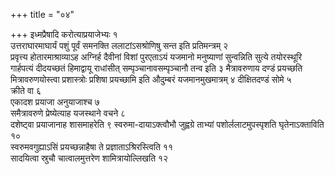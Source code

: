 +++
title = "०४"

+++
इध्मप्रैषादि करोत्याप्रयाजेभ्यः १  
उत्तराघारमाघार्यं पशुं पूर्वं समनक्ति
ललाटांऽसश्रोणिषु सन्त इति प्रतिमन्त्रम् २  
प्रवृत्त्य होतारमाश्राव्याऽह
अग्निर्ह दैवीनां विशां पुरएताऽयं यजमानो मनुष्याणां सुन्वन्निति सुत्ये
तयोरस्थूरि गार्हपत्यं दीदयच्छतं हिमाद्वायू राधांसीत्
सम्पृञ्चानावसम्पृञ्चानौ तन्व इति ३
मैत्रावरुणाय दण्डं प्रयच्छति मित्रावरुणयोस्त्वा
प्रशास्त्रोः प्रशिषा प्रयच्छामि इति औदुम्बरं यजमानमुखमात्रम् ४
दीक्षितदण्डं सोमे ५  
क्रीते वा ६  
एकादश प्रयाजा अनुयाजाश्च ७  
समैत्रावरुणे
प्रेष्येत्याह यजस्थाने वचने ८  
दशेष्ट्वा प्रयाजानाह शासमाहरेति ९
स्वरुमा-दायाऽक्त्वौभौ जुह्वग्रे ताभ्यां
पशोर्ललाटमुपस्पृशति
घृतेनाऽक्ताविति १०  
स्वरुमवगुह्याऽसिं
प्रयच्छन्नाहैषा ते प्रज्ञाताऽश्रिरस्त्विति ११  
सादयित्वा
स्रुचौ चात्वालमुत्तरेण शामित्रायोल्लिखति १२  
